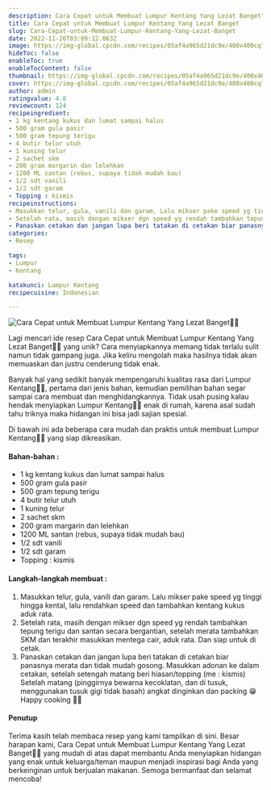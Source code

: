 ```yaml
---
description: Cara Cepat untuk Membuat Lumpur Kentang Yang Lezat Banget"
title: Cara Cepat untuk Membuat Lumpur Kentang Yang Lezat Banget
slug: Cara-Cepat-untuk-Membuat-Lumpur-Kentang-Yang-Lezat-Banget
date: 2022-11-26T03:09:12.063Z
image: https://img-global.cpcdn.com/recipes/05af4a965d21dc9e/400x400cq70/photo.jpg
hideToc: false
enableToc: true
enableTocContent: false
thumbnail: https://img-global.cpcdn.com/recipes/05af4a965d21dc9e/400x400cq70/photo.jpg
cover: https://img-global.cpcdn.com/recipes/05af4a965d21dc9e/400x400cq70/photo.jpg
author: admin
ratingvalue: 4.8
reviewcount: 124
recipeingredient:
- 1 kg kentang kukus dan lumat sampai halus
- 500 gram gula pasir
- 500 gram tepung terigu
- 4 butir telur utuh
- 1 kuning telur
- 2 sachet skm
- 200 gram margarin dan lelehkan
- 1200 ML santan (rebus, supaya tidak mudah bau)
- 1/2 sdt vanili
- 1/2 sdt garam
- Topping : kismis
recipeinstructions:
- Masukkan telur, gula, vanili dan garam. Lalu mikser pake speed yg tinggi hingga kental, lalu rendahkan speed dan tambahkan kentang kukus aduk rata.
- Setelah rata, masih dengan mikser dgn speed yg rendah tambahkan tepung terigu dan santan secara bergantian, setelah merata tambahkan SKM dan terakhir masukkan mentega cair, aduk rata. Dan siap untuk di cetak.
- Panaskan cetakan dan jangan lupa beri tatakan di cetakan biar panasnya merata dan tidak mudah gosong. Masukkan adonan ke dalam cetakan, setelah setengah matang beri hiasan/topping (me : kismis) Setelah matang (pinggirnya bewarna kecoklatan, dan di tusuk, menggunakan tusuk gigi tidak basah) angkat dinginkan dan packing 😁 Happy cooking 🤗😘
categories:
- Resep

tags:
- Lumpur
- Kentang

katakunci: Lumpur Kentang
recipecuisine: Indonesian

---
```


![Cara Cepat untuk Membuat Lumpur Kentang Yang Lezat Banget👩‍🍳](https://img-global.cpcdn.com/recipes/05af4a965d21dc9e/400x400cq70/photo.jpg)

Lagi mencari ide resep Cara Cepat untuk Membuat Lumpur Kentang Yang Lezat Banget👩‍🍳 yang unik? Cara menyiapkannya memang tidak terlalu sulit namun tidak gampang juga. Jika keliru mengolah maka hasilnya tidak akan memuaskan dan justru cenderung tidak enak.

Banyak hal yang sedikit banyak mempengaruhi kualitas rasa dari Lumpur Kentang👩‍🍳, pertama dari jenis bahan, kemudian pemilihan bahan segar sampai cara membuat dan menghidangkannya. Tidak usah pusing kalau hendak menyiapkan Lumpur Kentang👩‍🍳 enak di rumah, karena asal sudah tahu triknya maka hidangan ini bisa jadi sajian spesial.

Di bawah ini ada beberapa cara mudah dan praktis untuk membuat Lumpur Kentang👩‍🍳 yang siap dikreasikan.

<!--inarticleads1-->

#### Bahan-bahan :

- 1 kg kentang kukus dan lumat sampai halus
- 500 gram gula pasir
- 500 gram tepung terigu
- 4 butir telur utuh
- 1 kuning telur
- 2 sachet skm
- 200 gram margarin dan lelehkan
- 1200 ML santan (rebus, supaya tidak mudah bau)
- 1/2 sdt vanili
- 1/2 sdt garam
- Topping : kismis

<!--inarticleads2-->

#### Langkah-langkah membuat :

1. Masukkan telur, gula, vanili dan garam. Lalu mikser pake speed yg tinggi hingga kental, lalu rendahkan speed dan tambahkan kentang kukus aduk rata.
1. Setelah rata, masih dengan mikser dgn speed yg rendah tambahkan tepung terigu dan santan secara bergantian, setelah merata tambahkan SKM dan terakhir masukkan mentega cair, aduk rata. Dan siap untuk di cetak.
1. Panaskan cetakan dan jangan lupa beri tatakan di cetakan biar panasnya merata dan tidak mudah gosong. Masukkan adonan ke dalam cetakan, setelah setengah matang beri hiasan/topping (me : kismis) Setelah matang (pinggirnya bewarna kecoklatan, dan di tusuk, menggunakan tusuk gigi tidak basah) angkat dinginkan dan packing 😁 Happy cooking 🤗😘

#### Penutup

Terima kasih telah membaca resep yang kami tampilkan di sini. Besar harapan kami, Cara Cepat untuk Membuat Lumpur Kentang Yang Lezat Banget👩‍🍳 yang mudah di atas dapat membantu Anda menyiapkan hidangan yang enak untuk keluarga/teman maupun menjadi inspirasi bagi Anda yang berkeinginan untuk berjualan makanan. Semoga bermanfaat dan selamat mencoba!